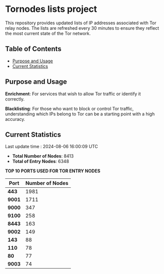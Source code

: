 # Tornodes lists project

This repository provides updated lists of IP addresses associated with Tor relay nodes. The lists are refreshed every 30 minutes to ensure they reflect the most current state of the Tor network.

## Table of Contents

- [Purpose and Usage](#purpose-and-usage)
- [Current Statistics](#current-statistics)


## Purpose and Usage

**Enrichment**: For services that wish to allow Tor traffic or identify it correctly.

**Blacklisting**: For those who want to block or control Tor traffic, understanding which IPs belong to Tor can be a starting point with a high accuracy.

## Current Statistics

Last update time : 2024-08-06 16:00:09 UTC

- **Total Number of Nodes**: 8413
- **Total of Entry Nodes**: 6348

**TOP 10 PORTS USED FOR TOR ENTRY NODES**

| **Port** | **Number of Nodes** |
|------|-----------------|
| **443**   | 1981  |
| **9001**   | 1711  |
| **9000**   | 347  |
| **9100**   | 258  |
| **8443**   | 163  |
| **9002**   | 149  |
| **143**   | 88  |
| **110**   | 78  |
| **80**   | 77  |
| **9003**   | 74  |


